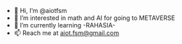 - 👋 Hi, I’m @aiotfsm
- 👀 I’m interested in math and AI for going to METAVERSE
- 🌱 I’m currently learning -RAHASIA-
- 📫  Reach me at aiot.fsm@gmail.com

<!---
aiotfsm/aiotfsm is a ✨ special ✨ repository because its `README.md` (this file) appears on your GitHub profile.
You can click the Preview link to take a look at your changes.
--->
